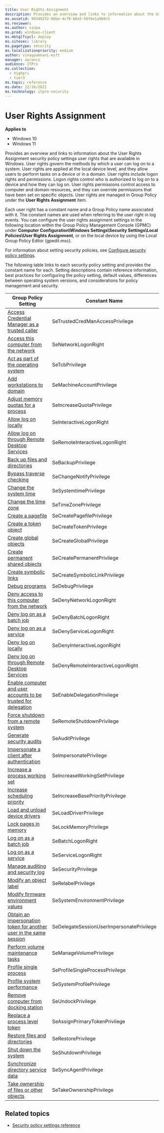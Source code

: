 ```yaml
---
title: User Rights Assignment
description: Provides an overview and links to information about the User Rights Assignment security policy settings user rights that are available in Windows.
ms.assetid: 99340252-60be-4c79-b0a5-56fbe1a9b0c5
ms.reviewer:
ms.author: vinpa
ms.prod: windows-client
ms.mktglfcycl: deploy
ms.sitesec: library
ms.pagetype: security
ms.localizationpriority: medium
author: vinaypamnani-msft
manager: aaroncz
audience: ITPro
ms.collection:
  - highpri
  - tier3
ms.topic: reference
ms.date: 12/16/2021
ms.technology: itpro-security
---
```


# User Rights Assignment

**Applies to**
-   Windows 10
-   Windows 11

Provides an overview and links to information about the User Rights Assignment security policy settings user rights that are available in Windows.
User rights govern the methods by which a user can log on to a system. User rights are applied at the local device level, and they allow users to perform tasks on a device or in a domain. User rights include logon rights and permissions. Logon rights control who is authorized to log on to a device and how they can log on. User rights permissions control access to computer and domain resources, and they can override permissions that have been set on specific objects. User rights are managed in Group Policy under the **User Rights Assignment** item.

Each user right has a constant name and a Group Policy name associated with it. The constant names are used when referring to the user right in log events. You can configure the user rights assignment settings in the following location within the Group Policy Management Console (GPMC) under
**Computer Configuration\\Windows Settings\\Security Settings\\Local Policies\\User Rights Assignment**, or on the local device by using the Local Group Policy Editor (gpedit.msc).

For information about setting security policies, see [Configure security policy settings](how-to-configure-security-policy-settings.md).

The following table links to each security policy setting and provides the constant name for each. Setting descriptions contain reference information, best practices for configuring the policy setting, default values, differences between operating system versions, and considerations for policy management and security.

| Group Policy Setting | Constant Name |
| - | - |
| [Access Credential Manager as a trusted caller](access-credential-manager-as-a-trusted-caller.md) | SeTrustedCredManAccessPrivilege|
| [Access this computer from the network](access-this-computer-from-the-network.md) | SeNetworkLogonRight|
| [Act as part of the operating system](act-as-part-of-the-operating-system.md) | SeTcbPrivilege|
| [Add workstations to domain](add-workstations-to-domain.md) | SeMachineAccountPrivilege|
| [Adjust memory quotas for a process](adjust-memory-quotas-for-a-process.md) | SeIncreaseQuotaPrivilege|
| [Allow log on locally](allow-log-on-locally.md) | SeInteractiveLogonRight|
| [Allow log on through Remote Desktop Services](allow-log-on-through-remote-desktop-services.md)| SeRemoteInteractiveLogonRight|
| [Back up files and directories](back-up-files-and-directories.md) | SeBackupPrivilege|
| [Bypass traverse checking](bypass-traverse-checking.md) | SeChangeNotifyPrivilege|
| [Change the system time](change-the-system-time.md) | SeSystemtimePrivilege|
| [Change the time zone](change-the-time-zone.md) | SeTimeZonePrivilege|
| [Create a pagefile](create-a-pagefile.md) | SeCreatePagefilePrivilege|
| [Create a token object](create-a-token-object.md) | SeCreateTokenPrivilege|
| [Create global objects](create-global-objects.md) | SeCreateGlobalPrivilege|
| [Create permanent shared objects](create-permanent-shared-objects.md) | SeCreatePermanentPrivilege|
| [Create symbolic links](create-symbolic-links.md) | SeCreateSymbolicLinkPrivilege|
| [Debug programs](debug-programs.md) | SeDebugPrivilege|
| [Deny access to this computer from the network](deny-access-to-this-computer-from-the-network.md)| SeDenyNetworkLogonRight |
| [Deny log on as a batch job](deny-log-on-as-a-batch-job.md) | SeDenyBatchLogonRight|
| [Deny log on as a service](deny-log-on-as-a-service.md) | SeDenyServiceLogonRight |
| [Deny log on locally](deny-log-on-locally.md) | SeDenyInteractiveLogonRight|
| [Deny log on through Remote Desktop Services](deny-log-on-through-remote-desktop-services.md)| SeDenyRemoteInteractiveLogonRight|
| [Enable computer and user accounts to be trusted for delegation](enable-computer-and-user-accounts-to-be-trusted-for-delegation.md)| SeEnableDelegationPrivilege|
| [Force shutdown from a remote system](force-shutdown-from-a-remote-system.md) | SeRemoteShutdownPrivilege|
| [Generate security audits](generate-security-audits.md) | SeAuditPrivilege|
| [Impersonate a client after authentication](impersonate-a-client-after-authentication.md)| SeImpersonatePrivilege|
| [Increase a process working set](increase-a-process-working-set.md) | SeIncreaseWorkingSetPrivilege|
| [Increase scheduling priority](increase-scheduling-priority.md) | SeIncreaseBasePriorityPrivilege|
| [Load and unload device drivers](load-and-unload-device-drivers.md) | SeLoadDriverPrivilege|
| [Lock pages in memory](lock-pages-in-memory.md) | SeLockMemoryPrivilege|
| [Log on as a batch job](log-on-as-a-batch-job.md) | SeBatchLogonRight|
| [Log on as a service](log-on-as-a-service.md) | SeServiceLogonRight|
| [Manage auditing and security log](manage-auditing-and-security-log.md)| SeSecurityPrivilege|
| [Modify an object label](modify-an-object-label.md) | SeRelabelPrivilege|
| [Modify firmware environment values](modify-firmware-environment-values.md)| SeSystemEnvironmentPrivilege|
| [Obtain an impersonation token for another user in the same session](impersonate-a-client-after-authentication.md) | SeDelegateSessionUserImpersonatePrivilege|
| [Perform volume maintenance tasks](perform-volume-maintenance-tasks.md) | SeManageVolumePrivilege|
| [Profile single process](profile-single-process.md) | SeProfileSingleProcessPrivilege|
| [Profile system performance](profile-system-performance.md) | SeSystemProfilePrivilege|
| [Remove computer from docking station](remove-computer-from-docking-station.md) | SeUndockPrivilege|
| [Replace a process level token](replace-a-process-level-token.md) | SeAssignPrimaryTokenPrivilege|
| [Restore files and directories](restore-files-and-directories.md) | SeRestorePrivilege |
| [Shut down the system](shut-down-the-system.md) | SeShutdownPrivilege|
| [Synchronize directory service data](synchronize-directory-service-data.md)| SeSyncAgentPrivilege|
| [Take ownership of files or other objects](take-ownership-of-files-or-other-objects.md) | SeTakeOwnershipPrivilege|


## Related topics

- [Security policy settings reference](security-policy-settings-reference.md)
